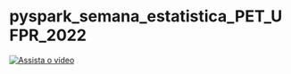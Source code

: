 # pyspark_semana_estatistica_PET_UFPR_2022

[![Assista o vídeo](https://img.youtube.com/vi/1-DZKTFK1EE/maxresdefault.jpg)](https://youtu.be/1-DZKTFK1EE)

